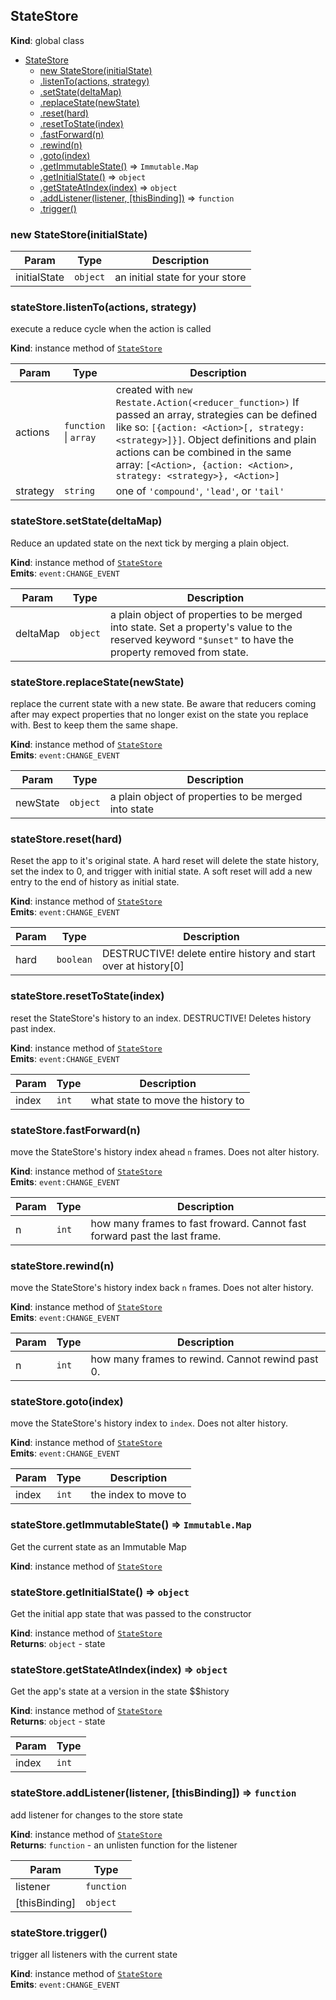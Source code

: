<a name="StateStore"></a>

## StateStore
**Kind**: global class  

* [StateStore](#StateStore)
    * [new StateStore(initialState)](#new_StateStore_new)
    * [.listenTo(actions, strategy)](#StateStore+listenTo)
    * [.setState(deltaMap)](#StateStore+setState)
    * [.replaceState(newState)](#StateStore+replaceState)
    * [.reset(hard)](#StateStore+reset)
    * [.resetToState(index)](#StateStore+resetToState)
    * [.fastForward(n)](#StateStore+fastForward)
    * [.rewind(n)](#StateStore+rewind)
    * [.goto(index)](#StateStore+goto)
    * [.getImmutableState()](#StateStore+getImmutableState) ⇒ <code>Immutable.Map</code>
    * [.getInitialState()](#StateStore+getInitialState) ⇒ <code>object</code>
    * [.getStateAtIndex(index)](#StateStore+getStateAtIndex) ⇒ <code>object</code>
    * [.addListener(listener, [thisBinding])](#StateStore+addListener) ⇒ <code>function</code>
    * [.trigger()](#StateStore+trigger)

<a name="new_StateStore_new"></a>

### new StateStore(initialState)

| Param | Type | Description |
| --- | --- | --- |
| initialState | <code>object</code> | an initial state for your store |

<a name="StateStore+listenTo"></a>

### stateStore.listenTo(actions, strategy)
execute a reduce cycle when the action is called

**Kind**: instance method of <code>[StateStore](#StateStore)</code>  

| Param | Type | Description |
| --- | --- | --- |
| actions | <code>function</code> &#124; <code>array</code> | created with `new Restate.Action(<reducer_function>)`   If passed an array, strategies can be defined like so: `[{action: <Action>[, strategy: <strategy>]}]`.   Object definitions and plain actions can be combined in the same array:   `[<Action>, {action: <Action>, strategy: <strategy>}, <Action>]` |
| strategy | <code>string</code> | one of `'compound'`, `'lead'`, or `'tail'` |

<a name="StateStore+setState"></a>

### stateStore.setState(deltaMap)
Reduce an updated state on the next tick by merging a plain object.

**Kind**: instance method of <code>[StateStore](#StateStore)</code>  
**Emits**: <code>event:CHANGE_EVENT</code>  

| Param | Type | Description |
| --- | --- | --- |
| deltaMap | <code>object</code> | a plain object of properties to be merged into state. Set a property's   value to the reserved keyword `"$unset"` to have the property removed from state. |

<a name="StateStore+replaceState"></a>

### stateStore.replaceState(newState)
replace the current state with a new state. Be aware that reducers coming after may expect properties
  that no longer exist on the state you replace with. Best to keep them the same shape.

**Kind**: instance method of <code>[StateStore](#StateStore)</code>  
**Emits**: <code>event:CHANGE_EVENT</code>  

| Param | Type | Description |
| --- | --- | --- |
| newState | <code>object</code> | a plain object of properties to be merged into state |

<a name="StateStore+reset"></a>

### stateStore.reset(hard)
Reset the app to it's original state. A hard reset will delete the state history, set the
  index to 0, and trigger with initial state. A soft reset will add a new entry to the end of
  history as initial state.

**Kind**: instance method of <code>[StateStore](#StateStore)</code>  
**Emits**: <code>event:CHANGE_EVENT</code>  

| Param | Type | Description |
| --- | --- | --- |
| hard | <code>boolean</code> | DESTRUCTIVE! delete entire history and start over at history[0] |

<a name="StateStore+resetToState"></a>

### stateStore.resetToState(index)
reset the StateStore's history to an index. DESTRUCTIVE! Deletes history past index.

**Kind**: instance method of <code>[StateStore](#StateStore)</code>  
**Emits**: <code>event:CHANGE_EVENT</code>  

| Param | Type | Description |
| --- | --- | --- |
| index | <code>int</code> | what state to move the history to |

<a name="StateStore+fastForward"></a>

### stateStore.fastForward(n)
move the StateStore's history index ahead `n` frames. Does not alter history.

**Kind**: instance method of <code>[StateStore](#StateStore)</code>  
**Emits**: <code>event:CHANGE_EVENT</code>  

| Param | Type | Description |
| --- | --- | --- |
| n | <code>int</code> | how many frames to fast froward. Cannot fast forward past the last frame. |

<a name="StateStore+rewind"></a>

### stateStore.rewind(n)
move the StateStore's history index back `n` frames. Does not alter history.

**Kind**: instance method of <code>[StateStore](#StateStore)</code>  
**Emits**: <code>event:CHANGE_EVENT</code>  

| Param | Type | Description |
| --- | --- | --- |
| n | <code>int</code> | how many frames to rewind. Cannot rewind past 0. |

<a name="StateStore+goto"></a>

### stateStore.goto(index)
move the StateStore's history index to `index`. Does not alter history.

**Kind**: instance method of <code>[StateStore](#StateStore)</code>  
**Emits**: <code>event:CHANGE_EVENT</code>  

| Param | Type | Description |
| --- | --- | --- |
| index | <code>int</code> | the index to move to |

<a name="StateStore+getImmutableState"></a>

### stateStore.getImmutableState() ⇒ <code>Immutable.Map</code>
Get the current state as an Immutable Map

**Kind**: instance method of <code>[StateStore](#StateStore)</code>  
<a name="StateStore+getInitialState"></a>

### stateStore.getInitialState() ⇒ <code>object</code>
Get the initial app state that was passed to the constructor

**Kind**: instance method of <code>[StateStore](#StateStore)</code>  
**Returns**: <code>object</code> - state  
<a name="StateStore+getStateAtIndex"></a>

### stateStore.getStateAtIndex(index) ⇒ <code>object</code>
Get the app's state at a version in the state $$history

**Kind**: instance method of <code>[StateStore](#StateStore)</code>  
**Returns**: <code>object</code> - state  

| Param | Type |
| --- | --- |
| index | <code>int</code> | 

<a name="StateStore+addListener"></a>

### stateStore.addListener(listener, [thisBinding]) ⇒ <code>function</code>
add listener for changes to the store state

**Kind**: instance method of <code>[StateStore](#StateStore)</code>  
**Returns**: <code>function</code> - an unlisten function for the listener  

| Param | Type |
| --- | --- |
| listener | <code>function</code> | 
| [thisBinding] | <code>object</code> | 

<a name="StateStore+trigger"></a>

### stateStore.trigger()
trigger all listeners with the current state

**Kind**: instance method of <code>[StateStore](#StateStore)</code>  
**Emits**: <code>event:CHANGE_EVENT</code>  
